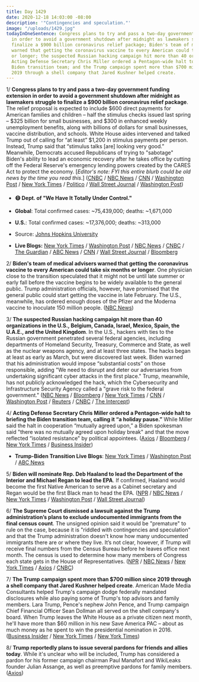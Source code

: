 ```yaml
---
title: Day 1429
date: 2020-12-18 14:03:00 -08:00
description: '"Contingencies and speculation."'
image: "/uploads/1429.jpg"
todayInOneSentence: Congress plans to try and pass a two-day government funding extension
  in order to avoid a government shutdown after midnight as lawmakers struggle to
  finalize a $900 billion coronavirus relief package; Biden's team of medical advisers
  warned that getting the coronavirus vaccine to every American could take six months
  or longer; the suspected Russian hacking campaign hit more than 40 organizations;
  Acting Defense Secretary Chris Miller ordered a Pentagon-wide halt to briefing the
  Biden transition team; and the Trump campaign spent more than $700 million since
  2019 through a shell company that Jared Kushner helped create.
---
```


1/ **Congress plans to try and pass a two-day government funding extension in order to avoid a government shutdown after midnight as lawmakers struggle to finalize a $900 billion coronavirus relief package**. The relief proposal is expected to include $600 direct payments for American families and children – half the stimulus checks issued last spring – $325 billion for small businesses, and $300 in enhanced weekly unemployment benefits, along with billions of dollars for small businesses, vaccine distribution, and schools. White House aides intervened and talked Trump out of calling for “at least” $1,200 in stimulus payments per person. Instead, Trump said that “stimulus talks \[are\] looking very good.” Meanwhile, Democrats accused Republicans of trying to "sabotage" Biden's ability to lead an economic recovery after he takes office by cutting off the Federal Reserve's emergency lending powers created by the CARES Act to protect the economy. \[*Editor's note: FYI this entire blurb could be old news by the time you read this*.\] ([CNBC](https://www.cnbc.com/2020/12/18/government-shutdown-looms-as-congress-crafts-coronavirus-stimulus-bill.html) / [NBC News](https://www.nbcnews.com/politics/congress/congress-hits-new-snag-covid-relief-bill-shutdown-deadline-looms-n1251694) / [CNN](https://www.cnn.com/2020/12/18/politics/government-shutdown-stimulus-negotiations/index.html) / [Washington Post](https://www.washingtonpost.com/us-policy/2020/12/17/trump-2000-stimulus-checks/) / [New York Times](https://www.nytimes.com/2020/12/17/us/politics/closing-in-on-stimulus-deal-lawmakers-clash-over-feds-role.html) / [Politico](https://www.politico.com/news/2020/12/18/congress-stimulus-talks-funding-448089) / [Wall Street Journal](https://www.wsj.com/articles/covid-aid-talks-go-down-to-the-wire-11608306476?mod=politics_lead_pos2) / [Washington Post](https://www.washingtonpost.com/us-policy/2020/12/18/government-funding-likely-expire-friday-night-congress-tries-complete-stimulus-deal/))

* #### 😷 Dept. of "We Have It Totally Under Control."

* **Global**: Total confirmed cases: \~75,439,000; deaths: \~1,671,000

* **U.S.**: Total confirmed cases: \~17,376,000; deaths: \~313,000

* Source: [Johns Hopkins University](https://coronavirus.jhu.edu/map.html)

* **Live Blogs:** [New York Times](https://www.nytimes.com/live/2020/12/18/world/covid-19-coronavirus) / [Washington Post](https://www.washingtonpost.com/nation/2020/12/18/coronavirus-covid-live-updates-us/) / [NBC News](https://www.nbcnews.com/news/us-news/live-blog/2020-12-18-covid-live-updates-vaccine-news-n1251648) / [CNBC](https://www.cnbc.com/2020/12/18/coronavirus-live-updates.html) / [The Guardian](https://www.theguardian.com/us-news/live/2020/dec/18/us-coronavirus-cases-deaths-covid-vaccine-moderna-fda-congress-stimulus-trump-biden-latest-updates) / [ABC News](https://abcnews.go.com/Health/live-updates/coronavirus/?id=74710722) / [CNN](https://www.cnn.com/world/live-news/coronavirus-pandemic-vaccine-updates-12-18-20/index.html) / [Wall Street Journal](https://www.wsj.com/livecoverage/latest-updates/covid?mod=hp_theme_coronavirus-ribbon) / [Bloomberg](https://www.bloomberg.com/news/articles/2020-12-18/lawmakers-are-facing-down-deadline-on-aid-plan-congress-update?srnd=premium&sref=MIBMEEoj)

2/ **Biden's team of medical advisers warned that getting the coronavirus vaccine to every American could take six months or longer**. One physician close to the transition speculated that it might not be until late summer or early fall before the vaccine begins to be widely available to the general public. Trump administration officials, however, have promised that the general public could start getting the vaccine in late February. The U.S., meanwhile, has ordered enough doses of the Pfizer and the Moderna vaccine to inoculate 150 million people. ([NBC News](https://www.nbcnews.com/politics/white-house/biden-advisers-warn-trump-mass-vaccine-timeline-may-be-too-n1251499))

3/ **The suspected Russian hacking campaign hit more than 40 organizations in the U.S., Belgium, Canada, Israel, Mexico, Spain, the U.A.E., and the United Kingdom**. In the U.S., hackers with ties to the Russian government penetrated several federal agencies, including departments of Homeland Security, Treasury, Commerce and State, as well as the nuclear weapons agency, and at least three states. The hacks began at least as early as March, but were discovered last week. Biden warned that his administration would impose “substantial costs” on those responsible, adding "We need to disrupt and deter our adversaries from undertaking significant cyber attacks in the first place." Trump, meanwhile, has not publicly acknowledged the hack, which the Cybersecurity and Infrastructure Security Agency called a "grave risk to the federal government." ([NBC News](https://www.nbcnews.com/news/us-news/suspected-russian-hacking-campaign-hit-over-40-organizations-microsoft-says-n1251645) / [Bloomberg](https://www.bloomberg.com/news/articles/2020-12-17/u-s-states-were-also-hacked-in-suspected-russian-attack?sref=MIBMEEoj) / [New York Times](https://www.nytimes.com/2020/12/17/us/politics/russia-cyber-hack-trump.html) / [CNN](https://www.cnn.com/2020/12/17/politics/trump-silence-cyber-hack/index.html) / [Washington Post](https://www.washingtonpost.com/politics/russia-hacking-politics/2020/12/17/1c5708c6-40a4-11eb-8db8-395dedaaa036_story.html) / [Reuters](https://www.reuters.com/article/us-global-cyber-microsoft/exclusive-microsoft-breached-in-suspected-russian-hack-using-solarwinds-sources-idUSKBN28R3BY?il=0) / [CNBC](https://www.cnbc.com/2020/12/18/suspected-russian-hack-on-us-is-much-worse-than-first-feared.html) / [The Intercept](https://theintercept.com/2020/12/17/russia-hack-austin-texas/))

4/ **Acting Defense Secretary Chris Miller ordered a Pentagon-wide halt to briefing the Biden transition team, calling it “a holiday pause.”** While Miller said the halt in cooperation  “mutually agreed upon,” a Biden spokesman said "there was no mutually agreed upon holiday break" and that the move reflected “isolated resistance" by political appointees. ([Axios](https://www.axios.com/pentagon-biden-transition-briefings-123a9658-4af1-4632-a6e6-770117784d60.html) / [Bloomberg](https://www.bloomberg.com/news/articles/2020-12-18/pentagon-chief-orders-pause-in-cooperation-with-biden-transition?sref=MIBMEEoj) / [New York Times](https://www.nytimes.com/live/2020/12/18/us/joe-biden-trump/biden-officials-say-they-didnt-agree-to-a-holiday-pause-in-defense-meetings-pushing-back-against-pentagon-officials) / [Business Insider](https://www.businessinsider.com/acting-pentagon-chief-halts-cooperation-with-biden-team-on-transition-2020-12?op=1&scrolla=5eb6d68b7fedc32c19ef33b4))

* **Trump-Biden Transition Live Blogs**:  [New York Times](https://www.nytimes.com/live/2020/12/18/us/joe-biden-trump) / [Washington Post](https://www.washingtonpost.com/politics/2020/12/18/joe-biden-trump-transition-live-updates/) / [ABC News](https://abcnews.go.com/Politics/live-updates/2020-election-results-transition/?id=74713338)

5/ **Biden will nominate Rep. Deb Haaland to lead the Department of the Interior and Michael Regan to lead the EPA**. If confirmed, Haaland would become the first Native American to serve as a Cabinet secretary and Regan would be the first Black man to head the EPA. ([NPR](https://www.npr.org/2020/12/17/937259525/in-historic-move-biden-to-pick-native-american-rep-deb-haaland-as-interior-secre) / [NBC News](https://www.nbcnews.com/politics/politics-news/biden-selects-michael-regan-north-carolina-environmental-chief-head-epa-n1251598) / [New York Times](https://www.nytimes.com/2020/12/17/climate/deb-haaland-interior-department-native-american.html) / [Washington Post](https://www.washingtonpost.com/climate-environment/2020/12/17/biden-epa-regan/) / [Wall Street Journal](https://www.wsj.com/articles/biden-picks-deb-haaland-as-interior-secretary-11608233810?tesla=y))

6/ **The Supreme Court dismissed a lawsuit against the Trump administration’s plans to exclude undocumented immigrants from the final census count**. The unsigned opinion said it would be "premature" to rule on the case, because it is "riddled with contingencies and speculation" and that the Trump administration doesn't know how many undocumented immigrants there are or where they live. It’s not clear, however, if Trump will receive final numbers from the Census Bureau before he leaves office next month. The census is used to determine how many members of Congress each state gets in the House of Representatives. ([NPR](https://www.npr.org/2020/12/18/946875796/supreme-court-punts-in-census-case-says-its-premature-to-decide-the-issue) / [NBC News](https://www.nbcnews.com/politics/supreme-court/win-trump-supreme-court-throws-out-challenge-his-census-plan-n1251698) / [New York Times](https://www.nytimes.com/2020/12/18/us/supreme-court-census.html) / [Axios](https://www.axios.com/supreme-court-census-undocumented-immigrants-e830c6b5-4a09-468f-ab35-79ce611bf980.html) / [CNBC](https://www.cnbc.com/2020/12/18/supreme-court-on-trump-census-plan-too-soon-to-rule-on-undocumented-immigrants.html))

7/ **The Trump campaign spent more than $700 million since 2019 through a shell company that Jared Kushner helped create**. American Made Media Consultants helped Trump's campaign dodge federally mandated disclosures while also paying some of Trump's top advisors and family members. Lara Trump, Pence's nephew John Pence, and Trump campaign Chief Financial Officer Sean Dollman all served on the shell company's board. When Trump leaves the White House as a private citizen next month, he'll have more than $60 million in his new Save America PAC – about as much money as he spent to win the presidential nomination in 2016. ([Business Insider](https://www.businessinsider.com/jared-kushner-trump-campaign-shell-company-family-ammc-lara-2020-12) / [New York Times](https://www.nytimes.com/2020/12/18/us/politics/trump-money-future.html) / [New York Times](https://www.nytimes.com/2020/12/18/us/politics/lara-trump-served-on-the-board-of-a-company-through-which-the-trump-political-operation-spent-more-than-700-million.html))

8/ **Trump reportedly plans to issue several pardons for friends and allies today**. While it's unclear who will be included, Trump has considered a pardon for his former campaign chairman Paul Manafort and WikiLeaks founder Julian Assange, as well as preemptive pardons for family members. ([Axios](https://www.axios.com/trump-pardons-christmas-bff29efa-b52b-4336-9fa4-650c13558a96.html?stream=politics))